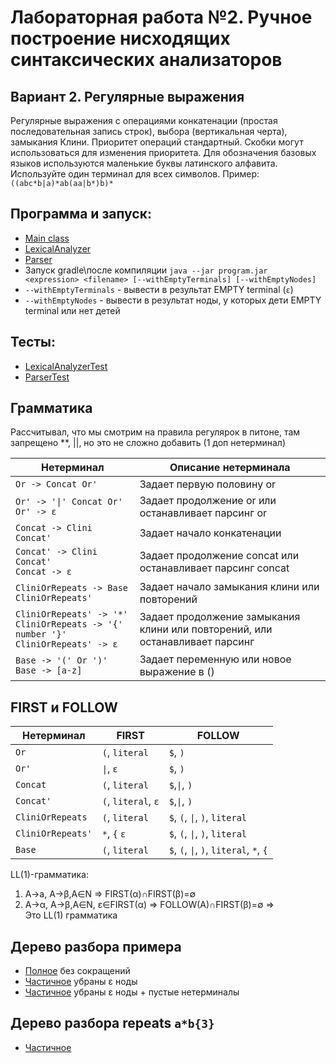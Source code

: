 # Лабораторная работа №2. Ручное построение нисходящих синтаксических анализаторов

## Вариант 2. Регулярные выражения

Регулярные выражения с операциями конкатенации (простая последовательная запись строк), выбора (вертикальная черта),
замыкания
Клини. Приоритет операций стандартный. Скобки могут использоваться
для изменения приоритета.
Для обозначения базовых языков используются маленькие буквы латинского алфавита. Используйте один терминал для всех
символов.
Пример: `((abc*b|a)*ab(aa|b*)b)*`

## Программа и запуск:

- [Main class](src/main/kotlin/Main.kt)
- [LexicalAnalyzer](src/main/kotlin/parser/LexicalAnalyzer.kt)
- [Parser](src/main/kotlin/parser/Parser.kt)
- Запуск gradle\после
  компиляции `java --jar program.jar <expression> <filename> [--withEmptyTerminals] [--withEmptyNodes]`
- `--withEmptyTerminals` - вывести в результат EMPTY terminal (`ε`)
- `--withEmptyNodes` - вывести в результат ноды, у которых дети EMPTY terminal или нет детей

## Тесты:

- [LexicalAnalyzerTest](src/test/kotlin/LexicalAnalyzerTest.kt)
- [ParserTest](src/test/kotlin/ParserTest.kt)

## Грамматика

Рассчитывал, что мы смотрим на правила регулярок в питоне, там запрещено **, ||, но это не сложно добавить
(1 доп нетерминал)

| Нетерминал                                                                                    | Описание нетерминала                                                         |
|-----------------------------------------------------------------------------------------------|------------------------------------------------------------------------------|
| `Or -> Concat Or'`                                                                            | Задает первую половину or                                                    |
| `Or' -> '\|' Concat Or'`<br/> `Or' -> ε`                                                      | Задает продолжение or или останавливает парсинг or                           |
| `Concat -> Clini Concat'`                                                                     | Задает начало конкатенации                                                   |
| `Concat' -> Clini Concat'`<br/> `Concat -> ε`                                                 | Задает продолжение concat или останавливает парсинг concat                   |
| `CliniOrRepeats -> Base CliniOrRepeats'`                                                      | Задает начало замыкания клини или повторений                                 |
| `CliniOrRepeats' -> '*'`<br/> `CliniOrRepeats -> '{' number '}'` <br/> `CliniOrRepeats' -> ε` | Задает продолжение замыкания клини или повторений, или останавливает парсинг |
| `Base -> '(' Or ')'`<br/> `Base -> [a-z]`                                                     | Задает переменную или новое выражение в ()                                   |

## FIRST и FOLLOW

| Нетерминал        | FIRST               | FOLLOW                                   |
|-------------------|---------------------|------------------------------------------|
| `Or`              | `(`, `literal`      | `$`, `)`                                 |
| `Or'`             | `\|`, `ε`           | `$`, `)`                                 |
| `Concat`          | `(`, `literal`      | `$`,`\|`, `)`                            |
| `Concat'`         | `(`, `literal`, `ε` | `$`,`\|`, `)`                            |
| `CliniOrRepeats`  | `(`, `literal`      | `$`, `(`, `\|`, `)`, `literal`           |
| `CliniOrRepeats'` | `*`, `{` `ε`        | `$`, `(`, `\|`, `)`, `literal`           |
| `Base`            | `(`, `literal`      | `$`, `(`, `\|`, `)`, `literal`, `*`, `{` |

LL(1)-грамматика:

1. A→a, A→β,A∈N ⇒ FIRST(α)∩FIRST(β)=∅
2. A→α, A→β,A∈N, ε∈FIRST(α) ⇒ FOLLOW(A)∩FIRST(β)=∅
   =><br/> Это LL(1) грамматика

## Дерево разбора примера

- [Полное](exampleFULL.png) без сокращений
- [Частичное](withoutEmptyTerminals.png) убраны ε ноды
- [Частичное](short.png) убраны ε ноды + пустые нетерминалы

## Дерево разбора repeats `a*b{3}`

- [Частичное](repeats.png)
